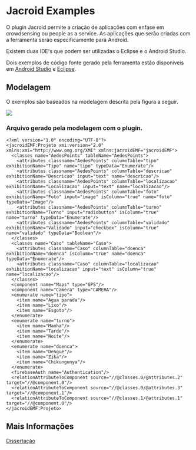 # Jacroid Examples

O plugin Jacroid permite a criação de aplicações com enfase em crowdsensing ou people as a service. As aplicações que serão criadas com a ferramenta 
serão especificamente para Android.

Existem duas IDE's que podem ser utilizadas o Eclipse e o Android Studio. 

Dois exemplos de código fonte gerado pela ferramenta estão disponíveis em [Android Studio](https://github.com/willamys/msc.android.jacroid/tree/master/example/androidstudio/projeto) e [Eclipse](https://github.com/willamys/msc.android.jacroid/tree/master/example/eclipse/projeto).


## Modelagem
O exemplos são baseados na modelagem descrita pela figura a seguir. 

<img src="https://github.com/willamys/msc.android.jacroid/blob/master/example/diagrama_metamodelo_aedes_points.png"/>

### Arquivo gerado pela modelagem com o plugin.

````
<?xml version="1.0" encoding="UTF-8"?>
<jacroidEMF:Projeto xmi:version="2.0" xmlns:xmi="http://www.omg.org/XMI" xmlns:jacroidEMF="jacroidEMF">
  <classes name="AedesPoints" tableName="AedesPoints">
    <attributes classname="AedesPoints" columnTable="tipo" exhibitionName="Tipo" name="tipo" typeData="Enumerate"/>
    <attributes classname="AedesPoints" columnTable="descricao" exhibitionName="Descricao" input="text" name="descricao"/>
    <attributes classname="AedesPoints" columnTable="localizacao" exhibitionName="Localizacao" input="text" name="localizacao"/>
    <attributes classname="AedesPoints" columnTable="foto" exhibitionName="Foto" input="image" isColumn="true" name="foto" typeData="Image"/>
    <attributes classname="AedesPoints" columnTable="turno" exhibitionName="Turno" input="radiobutton" isColumn="true" name="turno" typeData="Enumerate"/>
    <attributes classname="AedesPoints" columnTable="validado" exhibitionName="Validado" input="checkbox" isColumn="true" name="validado" typeData="Boolean"/>
  </classes>
  <classes name="Caso" tableName="Caso">
    <attributes classname="Caso" columnTable="doenca" exhibitionName="doenca" isColumn="true" name="doenca" typeData="Enumerate"/>
    <attributes classname="Caso" columnTable="localizacao" exhibitionName="localizacao" input="text" isColumn="true" name="localizacao"/>
  </classes>
  <component name="Maps" type="GPS"/>
  <component name="Camera" type="CAMERA"/>
  <enumerate name="tipo">
    <item name="Agua parada"/>
    <item name="Lixo"/>
    <item name="Esgoto"/>
  </enumerate>
  <enumerate name="turno">
    <item name="Manha"/>
    <item name="Tarde"/>
    <item name="Noite"/>
  </enumerate>
  <enumerate name="doenca">
    <item name="Dengue"/>
    <item name="Zika"/>
    <item name="Chikungunya"/>
  </enumerate>
  <firebaseAuth name="Authentication"/>
  <relationAttributeToComponent source="//@classes.0/@attributes.2" target="//@component.0"/>
  <relationAttributeToComponent source="//@classes.0/@attributes.3" target="//@component.1"/>
  <relationAttributeToComponent source="//@classes.1/@attributes.1" target="//@component.0"/>
</jacroidEMF:Projeto>
````
## Mais Informações

[Dissertação](https://github.com/willamys/msc.android.jacroid/blob/master/UMA%20ABORDAGEM%20ORIENTADA%20A%20MODELOS%20PARA%20GERA%C3%87%C3%83O%20DE%20APLICA%C3%87%C3%95ES%20BASEADAS%20EM%20INTERNET%20DAS%20COISAS%20PARA%20SMARTPHONES.pdf)